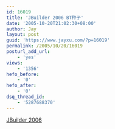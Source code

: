 ```yaml
---
id: 16019
title: 'JBuilder 2006 BT种子'
date: '2005-10-20T21:02:30+08:00'
author: Jay
layout: post
guid: 'https://www.jayxu.com/?p=16019'
permalink: /2005/10/20/16019
posturl_add_url:
    - 'yes'
views:
    - '1356'
hefo_before:
    - '0'
hefo_after:
    - '0'
dsq_thread_id:
    - '5287688370'
---
```


<a href="https://www.jayxu.com/log/wp-content/uploads/2016/11/JBuilder-2006.rar">JBuilder 2006</a>